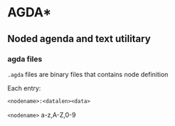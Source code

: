# AGDA*

## Noded agenda and text utilitary

### agda files

`.agda` files are binary files that contains node definition

Each entry:

``` agda
<nodename>:<datalen><data>
```

`<nodename>` a-z,A-Z,0-9

